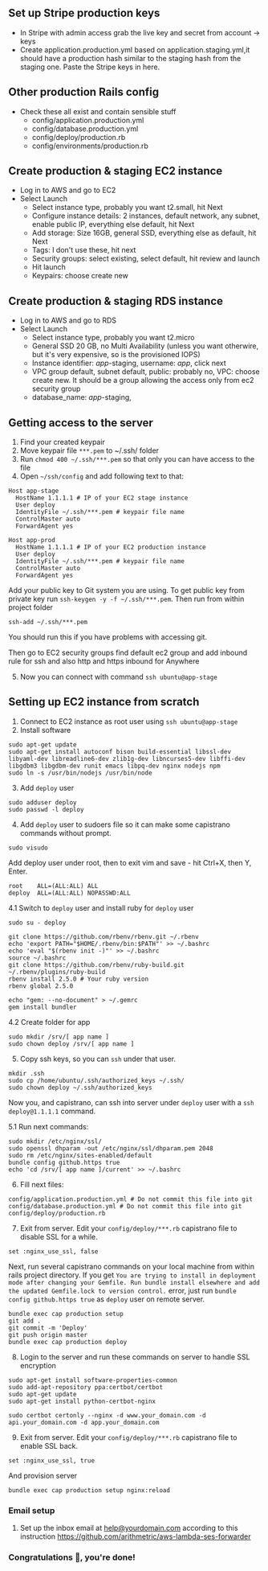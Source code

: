 ## Set up Stripe production keys

* In Stripe with admin access grab the live key and secret from account -> keys
* Create application.production.yml based on application.staging.yml,it should have a production hash similar to the staging hash from the staging one. Paste the Stripe keys in here.

## Other production Rails config

* Check these all exist and contain sensible stuff
    * config/application.production.yml
    * config/database.production.yml
    * config/deploy/production.rb
    * config/environments/production.rb

## Create production & staging EC2 instance

* Log in to AWS and go to EC2
* Select Launch
    * Select instance type, probably you want t2.small, hit Next
    * Configure instance details: 2 instances, default network, any subnet, enable public IP, everything else default, hit Next
    * Add storage: Size 16GB, general SSD, everything else as default, hit Next
    * Tags: I don't use these, hit next
    * Security groups: select existing, select default, hit review and launch
    * Hit launch
    * Keypairs: choose create new

## Create production & staging RDS instance

* Log in to AWS and go to RDS
* Select Launch
    * Select instance type, probably you want t2.micro
    * General SSD 20 GB, no Multi Availability (unless you want otherwire, but it's very expensive, so is the provisioned IOPS)
    * Instance identifier: *app*-staging, username: *app*, click next
    * VPC group default, subnet default, public: probably no, VPC: choose create new. It should be a group allowing the access only from ec2 security group
    * database_name: *app*-staging,


## Getting access to the server

1. Find your created keypair
2. Move keypair file `***.pem` to ~/.ssh/ folder
3. Run `chmod 400 ~/.ssh/***.pem` so that only you can have access to the file
4. Open `~/ssh/config` and add following text to that:
```
Host app-stage
  HostName 1.1.1.1 # IP of your EC2 stage instance
  User deploy
  IdentityFile ~/.ssh/***.pem # keypair file name
  ControlMaster auto
  ForwardAgent yes
  
Host app-prod
  HostName 1.1.1.1 # IP of your EC2 production instance
  User deploy
  IdentityFile ~/.ssh/***.pem # keypair file name
  ControlMaster auto
  ForwardAgent yes
```

Add your public key to Git system you are using. To get public key from private key run `ssh-keygen -y -f ~/.ssh/***.pem`.
Then run from within project folder

```
ssh-add ~/.ssh/***.pem
```

You should run this if you have problems with accessing git.

Then go to EC2 security groups find default ec2 group and add inbound rule for ssh and also http and https inbound for Anywhere

5. Now you can connect with command `ssh ubuntu@app-stage`

## Setting up EC2 instance from scratch

1. Connect to EC2 instance as root user using `ssh ubuntu@app-stage`
2. Install software
```
sudo apt-get update
sudo apt-get install autoconf bison build-essential libssl-dev libyaml-dev libreadline6-dev zlib1g-dev libncurses5-dev libffi-dev libgdbm3 libgdbm-dev runit emacs libpq-dev nginx nodejs npm
sudo ln -s /usr/bin/nodejs /usr/bin/node
```

3. Add `deploy` user
```
sudo adduser deploy
sudo passwd -l deploy
```

4. Add `deploy` user to sudoers file so it can make some capistrano commands without prompt.
```
sudo visudo
```

Add deploy user under root, then to exit vim and save - hit Ctrl+X, then Y, Enter.
```
root    ALL=(ALL:ALL) ALL
deploy  ALL=(ALL:ALL) NOPASSWD:ALL
```

4.1 Switch to `deploy` user and install ruby for `deploy` user

```
sudo su - deploy

git clone https://github.com/rbenv/rbenv.git ~/.rbenv
echo 'export PATH="$HOME/.rbenv/bin:$PATH"' >> ~/.bashrc
echo 'eval "$(rbenv init -)"' >> ~/.bashrc
source ~/.bashrc
git clone https://github.com/rbenv/ruby-build.git ~/.rbenv/plugins/ruby-build
rbenv install 2.5.0 # Your ruby version
rbenv global 2.5.0

echo "gem: --no-document" > ~/.gemrc
gem install bundler
```

4.2 Create folder for app
```
sudo mkdir /srv/[ app name ]
sudo chown deploy /srv/[ app name ]
```


5. Copy ssh keys, so you can `ssh` under that user.

```
mkdir .ssh
sudo cp /home/ubuntu/.ssh/authorized_keys ~/.ssh/
sudo chown deploy ~/.ssh/authorized_keys
```

Now you, and capistrano, can ssh into server under `deploy` user with a `ssh deploy@1.1.1.1` command.

5.1 Run next commands:
```
sudo mkdir /etc/nginx/ssl/
sudo openssl dhparam -out /etc/nginx/ssl/dhparam.pem 2048
sudo rm /etc/nginx/sites-enabled/default
bundle config github.https true
echo 'cd /srv/[ app name ]/current' >> ~/.bashrc
```

6. Fill next files:
```
config/application.production.yml # Do not commit this file into git
config/database.production.yml # Do not commit this file into git
config/deploy/production.rb
```

7. Exit from server. Edit your `config/deploy/***.rb` capistrano file to disable SSL for a while.
```
set :nginx_use_ssl, false
```

Next, run several capistrano commands on your local machine from within rails project directory.
If you get `You are trying to install in deployment mode after changing
your Gemfile. Run bundle install elsewhere and add the
updated Gemfile.lock to version control.` error, just run `bundle config github.https true` as `deploy` user on remote server.

```
bundle exec cap production setup
git add .
git commit -m 'Deploy'
git push origin master
bundle exec cap production deploy
```


8. Login to the server and run these commands on server to handle SSL encryption
```
sudo apt-get install software-properties-common
sudo add-apt-repository ppa:certbot/certbot
sudo apt-get update
sudo apt-get install python-certbot-nginx

sudo certbot certonly --nginx -d www.your_domain.com -d api.your_domain.com -d app.your_domain.com
```


9. Exit from server. Edit your `config/deploy/***.rb` capistrano file to enable SSL back.
```
set :nginx_use_ssl, true
```

And provision server
```
bundle exec cap production setup nginx:reload
```

### Email setup

1. Set up the inbox email at help@yourdomain.com according to this instruction https://github.com/arithmetric/aws-lambda-ses-forwarder

### Congratulations 🎉, you're done!
